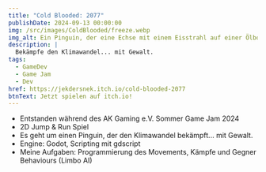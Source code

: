 ```yaml
---
title: "Cold Blooded: 2077"
publishDate: 2024-09-13 00:00:00
img: /src/images/ColdBlooded/freeze.webp
img_alt: Ein Pinguin, der eine Echse mit einem Eisstrahl auf einer Ölbohrplattform einfriert.
description: |
  Bekämpfe den Klimawandel... mit Gewalt.
tags:
  - GameDev
  - Game Jam
  - Dev
href: https://jekdersnek.itch.io/cold-blooded-2077
btnText: Jetzt spielen auf itch.io!
---
```


- Entstanden während des AK Gaming e.V. Sommer Game Jam 2024
- 2D Jump & Run Spiel
- Es geht um einen Pinguin, der den Klimawandel bekämpft... mit Gewalt.
- Engine: Godot, Scripting mit gdscript
- Meine Aufgaben: Programmierung des Movements, Kämpfe und Gegner Behaviours (Limbo AI)
